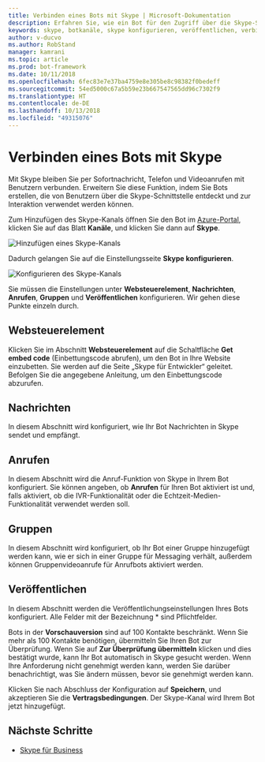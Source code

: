 ```yaml
---
title: Verbinden eines Bots mit Skype | Microsoft-Dokumentation
description: Erfahren Sie, wie ein Bot für den Zugriff über die Skype-Schnittstelle konfiguriert wird.
keywords: skype, botkanäle, skype konfigurieren, veröffentlichen, verbinden mit kanälen
author: v-ducvo
ms.author: RobStand
manager: kamrani
ms.topic: article
ms.prod: bot-framework
ms.date: 10/11/2018
ms.openlocfilehash: 6fec83e7e37ba4759e8e305be8c98382f0bedeff
ms.sourcegitcommit: 54ed5000c67a5b59e23b667547565dd96c7302f9
ms.translationtype: HT
ms.contentlocale: de-DE
ms.lasthandoff: 10/13/2018
ms.locfileid: "49315076"
---
```

# <a name="connect-a-bot-to-skype"></a>Verbinden eines Bots mit Skype

Mit Skype bleiben Sie per Sofortnachricht, Telefon und Videoanrufen mit Benutzern verbunden. Erweitern Sie diese Funktion, indem Sie Bots erstellen, die von Benutzern über die Skype-Schnittstelle entdeckt und zur Interaktion verwendet werden können.

Zum Hinzufügen des Skype-Kanals öffnen Sie den Bot im [Azure-Portal](https://portal.azure.com/), klicken Sie auf das Blatt **Kanäle**, und klicken Sie dann auf **Skype**.

![Hinzufügen eines Skype-Kanals](~/media/channels/skype-addchannel.png)

Dadurch gelangen Sie auf die Einstellungsseite **Skype konfigurieren**.

![Konfigurieren des Skype-Kanals](~/media/channels/skype_configure.png)

Sie müssen die Einstellungen unter **Websteuerelement**, **Nachrichten**, **Anrufen**, **Gruppen** und **Veröffentlichen** konfigurieren. Wir gehen diese Punkte einzeln durch.

## <a name="web-control"></a>Websteuerelement

Klicken Sie im Abschnitt **Websteuerelement** auf die Schaltfläche **Get embed code** (Einbettungscode abrufen), um den Bot in Ihre Website einzubetten. Sie werden auf die Seite „Skype für Entwickler“ geleitet. Befolgen Sie die angegebene Anleitung, um den Einbettungscode abzurufen.

## <a name="messaging"></a>Nachrichten

In diesem Abschnitt wird konfiguriert, wie Ihr Bot Nachrichten in Skype sendet und empfängt.

## <a name="calling"></a>Anrufen

In diesem Abschnitt wird die Anruf-Funktion von Skype in Ihrem Bot konfiguriert. Sie können angeben, ob **Anrufen** für Ihren Bot aktiviert ist und, falls aktiviert, ob die IVR-Funktionalität oder die Echtzeit-Medien-Funktionalität verwendet werden soll.

## <a name="groups"></a>Gruppen

In diesem Abschnitt wird konfiguriert, ob Ihr Bot einer Gruppe hinzugefügt werden kann, wie er sich in einer Gruppe für Messaging verhält, außerdem können Gruppenvideoanrufe für Anrufbots aktiviert werden.

## <a name="publish"></a>Veröffentlichen

In diesem Abschnitt werden die Veröffentlichungseinstellungen Ihres Bots konfiguriert. Alle Felder mit der Bezeichnung * sind Pflichtfelder.

Bots in der **Vorschauversion** sind auf 100 Kontakte beschränkt. Wenn Sie mehr als 100 Kontakte benötigen, übermitteln Sie Ihren Bot zur Überprüfung. Wenn Sie auf **Zur Überprüfung übermitteln** klicken und dies bestätigt wurde, kann Ihr Bot automatisch in Skype gesucht werden. Wenn Ihre Anforderung nicht genehmigt werden kann, werden Sie darüber benachrichtigt, was Sie ändern müssen, bevor sie genehmigt werden kann.

Klicken Sie nach Abschluss der Konfiguration auf **Speichern**, und akzeptieren Sie die **Vertragsbedingungen**. Der Skype-Kanal wird Ihrem Bot jetzt hinzugefügt.

## <a name="next-steps"></a>Nächste Schritte

* [Skype für Business](bot-service-channel-connect-skypeforbusiness.md)
